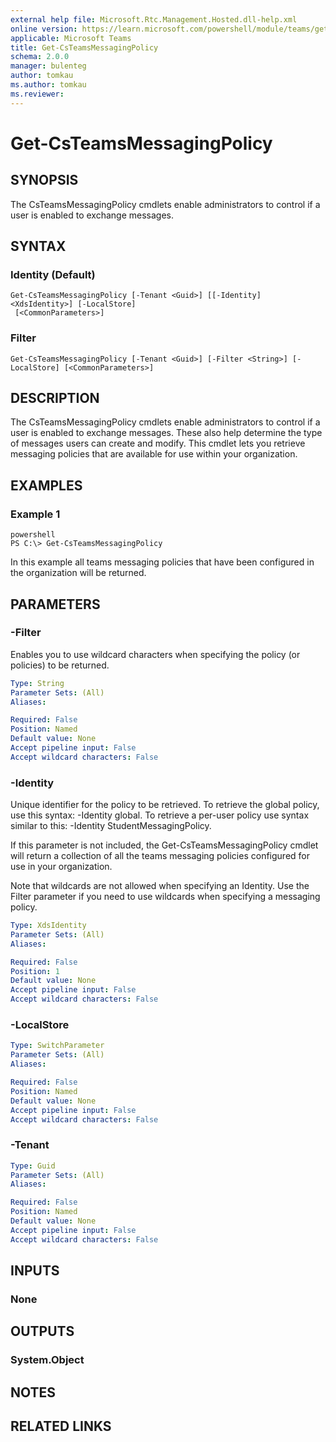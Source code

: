 ```yaml
---
external help file: Microsoft.Rtc.Management.Hosted.dll-help.xml 
online version: https://learn.microsoft.com/powershell/module/teams/get-csteamsmessagingpolicy
applicable: Microsoft Teams
title: Get-CsTeamsMessagingPolicy
schema: 2.0.0
manager: bulenteg
author: tomkau
ms.author: tomkau
ms.reviewer:
---
```


# Get-CsTeamsMessagingPolicy

## SYNOPSIS
The CsTeamsMessagingPolicy cmdlets enable administrators to control if a user is enabled to exchange messages.

## SYNTAX

### Identity (Default)
```
Get-CsTeamsMessagingPolicy [-Tenant <Guid>] [[-Identity] <XdsIdentity>] [-LocalStore]
 [<CommonParameters>]
```

### Filter
```
Get-CsTeamsMessagingPolicy [-Tenant <Guid>] [-Filter <String>] [-LocalStore] [<CommonParameters>]
```

## DESCRIPTION
The CsTeamsMessagingPolicy cmdlets enable administrators to control if a user is enabled to exchange messages. These also help determine the type of messages users can create and modify.  This cmdlet lets you retrieve messaging policies that are available for use within your organization.

## EXAMPLES

### Example 1
```
powershell
PS C:\> Get-CsTeamsMessagingPolicy
```

In this example all teams messaging policies that have been configured in the organization will be returned.

## PARAMETERS

### -Filter
Enables you to use wildcard characters when specifying the policy (or policies) to be returned.

```yaml
Type: String
Parameter Sets: (All)
Aliases:

Required: False
Position: Named
Default value: None
Accept pipeline input: False
Accept wildcard characters: False
```

### -Identity
Unique identifier for the policy to be retrieved. To retrieve the global policy, use this syntax: -Identity global. To retrieve a per-user policy use syntax similar to this: -Identity StudentMessagingPolicy.

If this parameter is not included, the Get-CsTeamsMessagingPolicy cmdlet will return a collection of all the teams messaging policies configured for use in your organization.

Note that wildcards are not allowed when specifying an Identity. Use the Filter parameter if you need to use wildcards when specifying a messaging policy.

```yaml
Type: XdsIdentity
Parameter Sets: (All)
Aliases:

Required: False
Position: 1
Default value: None
Accept pipeline input: False
Accept wildcard characters: False
```

### -LocalStore

```yaml
Type: SwitchParameter
Parameter Sets: (All)
Aliases:

Required: False
Position: Named
Default value: None
Accept pipeline input: False
Accept wildcard characters: False
```

### -Tenant

```yaml
Type: Guid
Parameter Sets: (All)
Aliases:

Required: False
Position: Named
Default value: None
Accept pipeline input: False
Accept wildcard characters: False
```

## INPUTS

### None


## OUTPUTS

### System.Object

## NOTES

## RELATED LINKS
